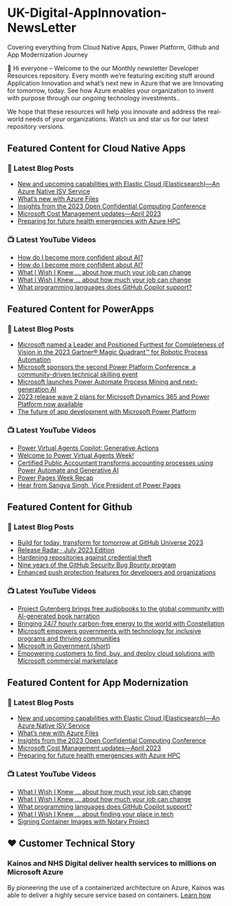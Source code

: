 # UK-Digital-AppInnovation-NewsLetter

Covering everything from Cloud Native Apps, Power Platform, Github and App Modernization Journey

👋 Hi everyone – Welcome to the our Monthly newsletter Developer Resources repository. Every month we’re featuring exciting stuff around Application Innovation and what’s next new in Azure that we are Innovating for tomorrow, today. See how Azure enables your organization to invent with purpose through our ongoing technology investments..


We hope that these resources will help you innovate and address the real-world needs of your organizations. Watch us and star us for our latest repository versions.

## Featured Content for Cloud Native Apps


### 📝 Latest Blog Posts

    
<!-- BLOGCNA:START -->
- [New and upcoming capabilities with Elastic Cloud (Elasticsearch)—An Azure Native ISV Service](https://azure.microsoft.com/blog/new-and-upcoming-capabilities-with-elastic-cloud-elasticsearch-an-azure-native-isv-service/)
- [What’s new with Azure Files](https://azure.microsoft.com/blog/what-s-new-with-azure-files/)
- [Insights from the 2023 Open Confidential Computing Conference](https://azure.microsoft.com/blog/insights-from-the-2023-open-confidential-computing-conference/)
- [Microsoft Cost Management updates—April 2023](https://azure.microsoft.com/blog/microsoft-cost-management-updates-april-2023/)
- [Preparing for future health emergencies with Azure HPC ](https://azure.microsoft.com/blog/preparing-for-future-health-emergencies-with-azure-hpc/)
<!-- BLOGCNA:END -->

### 📺 Latest YouTube Videos

 
<!-- YOUTUBECNA:START -->
- [How do I become more confident about AI?](https://www.youtube.com/watch?v=3ey53dd-q8k)
- [How do I become more confident about AI?](https://www.youtube.com/watch?v=rYF8MxPHLak)
- [What I Wish I Knew ... about how much your job can change](https://www.youtube.com/watch?v=tUQbUYok5vo)
- [What I Wish I Knew ... about how much your job can change](https://www.youtube.com/watch?v=eS9JZPcKh_E)
- [What programming languages does GitHub Copilot support?](https://www.youtube.com/watch?v=SbRc-D6FqM4)
<!-- YOUTUBECNA:END -->

##  Featured Content for PowerApps
### 📝 Latest Blog Posts
<!-- BLOGPOWER:START -->
- [Microsoft named a Leader and Positioned Furthest for Completeness of Vision in the 2023 Gartner® Magic Quadrant™ for Robotic Process Automation](https://powerautomate.microsoft.com/en-us/blog/microsoft-named-a-leader-and-positioned-furthest-for-completeness-of-vision-in-the-2023-gartner-magic-quadrant-for-robotic-process-automation/)
- [Microsoft sponsors the second Power Platform Conference, a community-driven technical skilling event](https://cloudblogs.microsoft.com/powerplatform/2023/07/25/microsoft-sponsors-the-second-power-platform-conference-a-community-driven-technical-skilling-event/)
- [Microsoft launches Power Automate Process Mining and next-generation AI](https://cloudblogs.microsoft.com/powerplatform/2023/07/18/microsoft-launches-power-automate-process-mining-and-next-generation-ai/)
- [2023 release wave 2 plans for Microsoft Dynamics 365 and Power Platform now available](https://cloudblogs.microsoft.com/dynamics365/bdm/2023/07/18/2023-release-wave-2-plans-for-microsoft-dynamics-365-and-power-platform-now-available/)
- [The future of app development with Microsoft Power Platform](https://cloudblogs.microsoft.com/powerplatform/2023/05/23/the-future-of-app-development-with-microsoft-power-platform/)
<!-- BLOGPOWER:END -->
 ### 📺 Latest YouTube Videos
    
<!-- YOUTUBEPOWER:START -->
- [Power Virtual Agents Copilot: Generative Actions](https://www.youtube.com/watch?v=l-FQXSrboIg)
- [Welcome to Power Virtual Agents Week!](https://www.youtube.com/watch?v=6UweUrIrNPU)
- [Certified Public Accountant transforms accounting processes using Power Automate and Generative AI](https://www.youtube.com/watch?v=dSoCR3ZPNhY)
- [Power Pages Week Recap](https://www.youtube.com/watch?v=vdripgVGGqc)
- [Hear from Sangya Singh, Vice President of Power Pages](https://www.youtube.com/watch?v=hl_973JuZwA)
<!-- YOUTUBEPOWER:END -->

##  Featured Content for Github
### 📝 Latest Blog Posts
<!-- BLOGGITHUB:START -->
- [Build for today, transform for tomorrow at GitHub Universe 2023](https://github.blog/2023-08-15-build-for-today-transform-for-tomorrow-at-github-universe-2023/)
- [Release Radar · July 2023 Edition](https://github.blog/2023-08-15-release-radar-jul-23/)
- [Hardening repositories against credential theft](https://github.blog/2023-08-15-hardening-repositories-against-credential-theft/)
- [Nine years of the GitHub Security Bug Bounty program](https://github.blog/2023-08-14-nine-years-of-the-github-security-bug-bounty-program/)
- [Enhanced push protection features for developers and organizations](https://github.blog/2023-08-09-enhanced-push-protection-features-for-developers-and-organizations/)
<!-- BLOGGITHUB:END -->
### 📺 Latest YouTube Videos
<!-- YOUTUBEGITHUB:START -->
- [Project Gutenberg brings free audiobooks to the global community with AI-generated book narration](https://www.youtube.com/watch?v=iB01e1_xRgc)
- [Bringing 24/7 hourly carbon-free energy to the world with Constellation](https://www.youtube.com/watch?v=GEZc_4oZllM)
- [Microsoft empowers governments with technology for inclusive programs and thriving communities](https://www.youtube.com/watch?v=bUvoQ6IIzrY)
- [Microsoft in Government &lpar;short&rpar;](https://www.youtube.com/watch?v=7D40A1tkmmQ)
- [Empowering customers to find, buy, and deploy cloud solutions with Microsoft commercial marketplace](https://www.youtube.com/watch?v=QrmQKVlksJs)
<!-- YOUTUBEGITHUB:END -->
##  Featured Content for App Modernization
### 📝 Latest Blog Posts
<!-- BLOGAPPMOD:START -->
- [New and upcoming capabilities with Elastic Cloud (Elasticsearch)—An Azure Native ISV Service](https://azure.microsoft.com/blog/new-and-upcoming-capabilities-with-elastic-cloud-elasticsearch-an-azure-native-isv-service/)
- [What’s new with Azure Files](https://azure.microsoft.com/blog/what-s-new-with-azure-files/)
- [Insights from the 2023 Open Confidential Computing Conference](https://azure.microsoft.com/blog/insights-from-the-2023-open-confidential-computing-conference/)
- [Microsoft Cost Management updates—April 2023](https://azure.microsoft.com/blog/microsoft-cost-management-updates-april-2023/)
- [Preparing for future health emergencies with Azure HPC ](https://azure.microsoft.com/blog/preparing-for-future-health-emergencies-with-azure-hpc/)
<!-- BLOGAPPMOD:END -->
### 📺 Latest YouTube Videos
<!-- YOUTUBEAPPMOD:START -->
- [What I Wish I Knew ... about how much your job can change](https://www.youtube.com/watch?v=tUQbUYok5vo)
- [What I Wish I Knew ... about how much your job can change](https://www.youtube.com/watch?v=eS9JZPcKh_E)
- [What programming languages does GitHub Copilot support?](https://www.youtube.com/watch?v=SbRc-D6FqM4)
- [What I Wish I Knew ... about finding your place in tech](https://www.youtube.com/watch?v=m7KTWp-ujcE)
- [Signing Container Images with Notary Project](https://www.youtube.com/watch?v=WUcxadoSipE)
<!-- YOUTUBEAPPMOD:END -->


## ♥️ Customer Technical Story 

### Kainos and NHS Digital deliver health services to millions on Microsoft Azure

By pioneering the use of a containerized architecture on Azure, Kainos was able to deliver a highly secure service based on containers. [Learn how](https://customers.microsoft.com/en-us/story/1368348549535774520-kainos-and-nhs-digital-deliver-health-services-to-millions-on-microsoft-azure)

